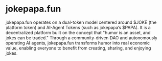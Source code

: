 # jokepapa.fun

jokepapa.fun operates on a dual-token model centered around $JOKE (the platform token) and AI-Agent Tokens (such as jokepapa’s $PAPA). It is a decentralized platform built on the concept that "humor is an asset, and jokes can be traded." Through a community-driven DAO and autonomously operating AI agents, jokepapa.fun transforms humor into real economic value, enabling everyone to benefit from creating, sharing, and enjoying jokes.
